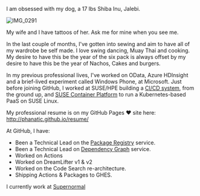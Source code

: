 I am obsessed with my dog, a 17 lbs Shiba Inu, Jalebi. 

![IMG_0291](https://user-images.githubusercontent.com/82819/83670397-b6e08180-a598-11ea-9039-98e3e7b425fa.jpg)

My wife and I have tattoos of her. Ask me for mine when you see me.

In the last couple of months, I've gotten into sewing and aim to have all of my wardrobe be self made.
I love swing dancing, Muay Thai and cooking. My desire to have this be the year of the six pack is always offset by my desire to have this be the year of Nachos, Cakes and burgers.

In my previous professional lives, I've worked on OData, Azure HDInsight and a brief-lived experiment called Windows Phone, at Microsoft. Just before joining GitHub, I worked at SUSE/HPE building a [CI/CD system](https://www.youtube.com/watch?v=CpRBFUxOt60), from the ground up, and [SUSE Container Platform](https://www.suse.com/products/caas-platform/)  to run a Kubernetes-based PaaS on SUSE Linux.

My professional resume is on my GitHub Pages :heart: site here: http://phanatic.github.io/resume/

At GitHub, I have:
* Been a Technical Lead on the [Package Registry](https://help.github.com/hidden/about-github-package-registry/) service.
* Been a Technical Lead on [Dependency Graph](https://help.github.com/articles/listing-the-packages-that-a-repository-depends-on/) service.
* Worked on Actions
* Worked on DreamLifter v1 & v2
* Worked on the Code Search re-architecture.
* Shipping Actions & Packages to GHES.

I currently work at [Supernormal](https://supernormal.com/)
